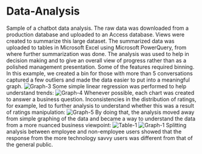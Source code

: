 # Data-Analysis
Sample of a chatbot data analysis. The raw data was downloaded from a production database and uploaded to an Access database. Views were created to summarize this large dataset.
The summarized data was uploaded to tables in Microsoft Excel using Microsoft PowerQuery, from where further summarization was done.
The analysis was used to help in decision making and to give an overall view of progress rather than as a polished management presentation.
Some of the features required binning. In this example, we created a bin for those with more than 5 conversations captured a few outliers and made the data easier to put into a meaningful graph.
![Graph-3](https://github.com/user-attachments/assets/1c5e524a-e068-42e9-8ee6-c1cc89f488c4)
Some simple linear regression was performed to help understand trends:
![Graph-4](https://github.com/user-attachments/assets/35a356d9-5a08-4233-b8f9-c5a094010de7)
Whenever possible, each chart was created to answer a business question. Inconsistencies in the distribution of ratings, for example, led to further analysis to understand whether this was a result of ratings manipulation:
![Graph-5](https://github.com/user-attachments/assets/b24dc839-f973-4689-b53d-43c1e3cf5b33)
By doing that, the analysis moved away from simple graphing of the data and became a way to understand the data from a more nuanced business viewpoint:
![Table-1](https://github.com/user-attachments/assets/ecabb01e-94d0-4a68-887d-da1e0880e5fc)
![Graph-1](https://github.com/user-attachments/assets/b2442b99-1b66-4571-8c5c-4344d14ca019)
Splitting analysis between employee and non-employee users showed that the response from the more technology savvy users was different from that of the general public.
